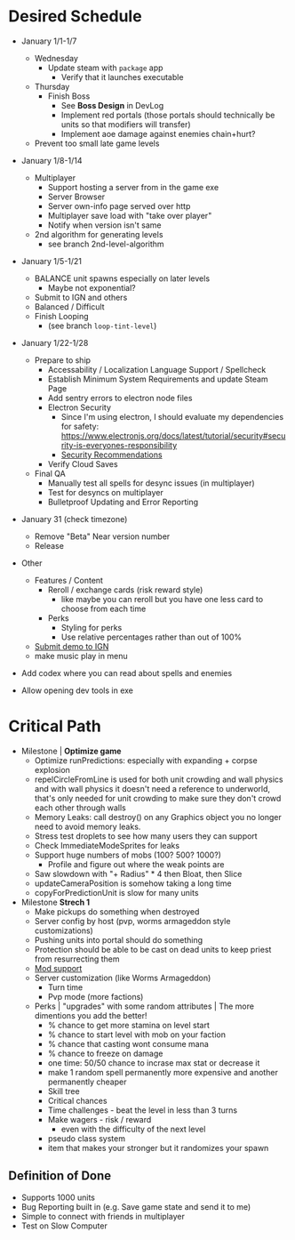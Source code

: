 # Desired Schedule
- January 1/1-1/7
    - Wednesday
        - Update steam with `package` app
            - Verify that it launches executable
    - Thursday
        - Finish Boss
            - See **Boss Design** in DevLog
            - Implement red portals (those portals should technically be units so that modifiers will transfer)
            - Implement aoe damage against enemies chain+hurt?
    - Prevent too small late game levels
- January 1/8-1/14
    - Multiplayer
        - Support hosting a server from in the game exe
        - Server Browser
        - Server own-info page served over http
        - Multiplayer save load with "take over player"
        - Notify when version isn't same
    - 2nd algorithm for generating levels
        - see branch 2nd-level-algorithm
- January 1/5-1/21
    - BALANCE unit spawns especially on later levels
        - Maybe not exponential?
    - Submit to IGN and others
    - Balanced / Difficult
    - Finish Looping
        - (see branch `loop-tint-level`)
- January 1/22-1/28
    - Prepare to ship
        - Accessability / Localization Language Support / Spellcheck
        - Establish Minimum System Requirements and update Steam Page
        - Add sentry errors to electron node files
        - Electron Security
            - Since I'm using electron, I should evaluate my dependencies for safety: https://www.electronjs.org/docs/latest/tutorial/security#security-is-everyones-responsibility
            - [Security Recommendations](https://www.electronjs.org/docs/latest/tutorial/security#checklist-security-recommendations)
        - Verify Cloud Saves
    - Final QA
        - Manually test all spells for desync issues (in multiplayer)
        - Test for desyncs on multiplayer
        - Bulletproof Updating and Error Reporting
- January 31 (check timezone)
    - Remove "Beta" Near version number
    - Release
- Other 
    - Features / Content
        - Reroll / exchange cards (risk reward style)
            - like maybe you can reroll but you have one less card to choose from each time
        - Perks
            - Styling for perks
            - Use relative percentages rather than out of 100%
    - [Submit demo to IGN](https://corp.ign.com/submit-a-game)
    - make music play in menu

    
- Add codex where you can read about spells and enemies
- Allow opening dev tools in exe
# Critical Path
- Milestone | **Optimize game**
    - Optimize runPredictions: especially with expanding + corpse explosion
    - repelCircleFromLine is used for both unit crowding and wall physics and with wall physics it doesn't need a reference to underworld, that's only needed for unit crowding to make sure they don't crowd each other through walls
    - Memory Leaks: call destroy() on any Graphics object you no longer need to avoid memory leaks.
    - Stress test droplets to see how many users they can support
    - Check ImmediateModeSprites for leaks
    - Support huge numbers of mobs (100? 500? 1000?)
        - Profile and figure out where the weak points are
    - Saw slowdown with "+ Radius" * 4 then Bloat, then Slice
    - updateCameraPosition is somehow taking a long time
    - copyForPredictionUnit is slow for many units
- Milestone **Strech 1**
    - Make pickups do something when destroyed
    - Server config by host (pvp, worms armageddon style customizations)
    - Pushing units into portal should do something
    - Protection should be able to be cast on dead units to keep priest from resurrecting them
    - [Mod support](https://partner.steamgames.com/doc/features/workshop)
    - Server customization (like Worms Armageddon)
        - Turn time
        - Pvp mode (more factions)
    - Perks | "upgrades" with some random attributes | The more dimentions you add the better!
        - % chance to get more stamina on level start
        - % chance to start level with mob on your faction
        - % chance that casting wont consume mana
        - % chance to freeze on damage
        - one time: 50/50 chance to incrase max stat or decrease it
        - make 1 random spell permanently more expensive and another permanently cheaper
        - Skill tree
        - Critical chances
        - Time challenges - beat the level in less than 3 turns
        - Make wagers - risk / reward
            - even with the difficulty of the next level
        - pseudo class system
        - item that makes your stronger but it randomizes your spawn

## Definition of Done
- Supports 1000 units
- Bug Reporting built in (e.g. Save game state and send it to me)
- Simple to connect with friends in multiplayer
- Test on Slow Computer